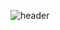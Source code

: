 ![header](https://capsule-render.vercel.app/api?type=speech&color=gradient&height=250&section=header&text=Hi,%Welcome!&fontSize=70&fontColor=ffffff&animation=fadeIn&customColorList=29)

<!--
**aimperial2/aimperial2** is a ✨ _special_ ✨ repository because its `README.md` (this file) appears on your GitHub profile.

Here are some ideas to get you started:

- 🔭 I’m currently working on ...
- 🌱 I’m currently learning ...
- 👯 I’m looking to collaborate on ...
- 🤔 I’m looking for help with ...
- 💬 Ask me about ...
- 📫 How to reach me: ...
- 😄 Pronouns: ...
- ⚡ Fun fact: ...
-->
